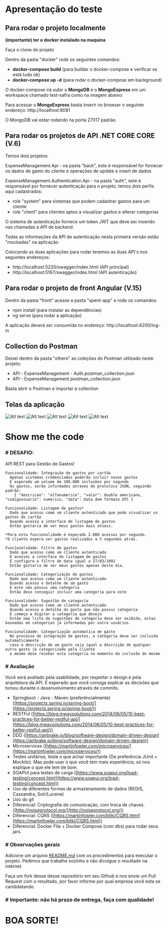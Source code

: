 # Apresentação do teste

## Para rodar o projeto localmente

**(importante) ter o docker instalado na maquina**

Faça o clone do projeto

Dentro da pasta "docker" rode os seguintes comandos:

- **docker-compose build** (para buildar o docker-compose e verificar se está tudo ok)
- **docker-compose up -d** (para rodar o docker-compose em background)

O docker-compose irá subir o **MongoDB** e o **MongoExpress** em um workspace chamado test-safra como na imagem abaixo:

Para acessar o **MongoExpress** basta inserir no browser o seguinte endereço: http://localhost:8081

O MongoDB vai estar rodando na porta 27017 padrão.

## Para rodar os projetos de API .NET CORE CORE (V.6)

Temos dois projetos:

ExpenseManagement.Api - na pasta "back", este é responsável for fornecer os dados de gasto do cliente e operações de update e insert de dados

ExpenseManagement.Authentication.Api - na pasta "auth", este é responsável por fornecer autenticação para o projeto, temos dois perfis aqui cadastrados:

- role "system" para sistemas que podem cadastrar gastos para um cliente
- role "client" para clientes aptos a visualizar gastos e alterar categorias

O sistema de autenticação fornece um token JWT que deve ser inserido nas chamadas a API de backend.

Todas as informações da API de autenticação nesta primeira versão estão "mockadas" na aplicação.

Colocando as duas aplicações para rodar teremos as duas API´s nos seguintes endereços:

- http://localhost:5226/swagger/index.html (API principal)
- http://localhost:5167/swagger/index.html (API autenticação)

## Para rodar o projeto de front Angular (V.15)

Dentro da pasta "front" acesse a pasta "spent-app" e rode os comandos:

- npm install (para instalar as dependências)
- ng serve (para rodar a aplicação)

A aplicação deverá ser consumida no endereço: http://localhost:4200/log-in

## Collection do Postman

Deixei dentro da pasta "others" as coleções do Postman utilizado neste projeto:

- API - ExpenseManagement - Auth.postman_collection.json
- API - ExpenseManagement.postman_collection.json

Basta abrir o Postman e importar a collection

## Telas da aplicação

![Alt text](https://github.com/mdcarmo/TestBackJava/blob/master/others/img1.png?raw=true)
![Alt text](https://github.com/mdcarmo/TestBackJava/blob/master/others/img2.png?raw=true)
![Alt text](https://github.com/mdcarmo/TestBackJava/blob/master/others/img3.png?raw=true)
![Alt text](https://github.com/mdcarmo/TestBackJava/blob/master/others/img4.png?raw=true)
![Alt text](https://github.com/mdcarmo/TestBackJava/blob/master/others/img5.png?raw=true)


# Show me the code

### # DESAFIO:

API REST para Gestão de Gastos!

```
Funcionalidade: Integração de gastos por cartão
  Apenas sistemas credenciados poderão incluir novos gastos
  É esperado um volume de 100.000 inclusões por segundo
  Os gastos, serão informados atraves do protoloco JSON, seguindo padrão:
    { "descricao": "alfanumerico", "valor": double americano, "codigousuario": numerico, "data": Data dem formato UTC }
```

```
Funcionalidade: Listagem de gastos*
  Dado que acesso como um cliente autenticado que pode visualizar os gastos do cartão
  Quando acesso a interface de listagem de gastos
  Então gostaria de ver meus gastos mais atuais.

*Para esta funcionalidade é esperado 2.000 acessos por segundo.
*O cliente espera ver gastos realizados a 5 segundos atrás.
```

```
Funcionalidade: Filtro de gastos
  Dado que acesso como um cliente autenticado
  E acessei a interface de listagem de gastos
  E configure o filtro de data igual a 27/03/1992
  Então gostaria de ver meus gastos apenas deste dia.
```

```
Funcionalidade: Categorização de gastos
  Dado que acesso como um cliente autenticado
  Quando acesso o detalhe de um gasto
  E este não possui uma categoria
  Então devo conseguir incluir uma categoria para este
```

```
Funcionalidade: Sugestão de categoria
  Dado que acesso como um cliente autenticado
  Quando acesso o detalhe do gasto que não possui categoria
  E começo a digitar a categoria que desejo
  Então uma lista de sugestões de categoria deve ser exibida, estas baseadas em categorias já informadas por outro usuários.
```

```
Funcionalidade: Categorização automatica de gasto
  No processo de integração de gastos, a categoria deve ser incluida automaticamente
  caso a descrição de um gasto seja igual a descrição de qualquer outro gasto já categorizado pelo cliente
  o mesmo deve receber esta categoria no momento da inclusão do mesmo
```

### # Avaliação

Você será avaliado pela usabilidade, por respeitar o design e pela arquitetura da API.
É esperado que você consiga explicar as decisões que tomou durante o desenvolvimento através de commits.

- Springboot - Java - Maven (preferêncialmente) ([https://projects.spring.io/spring-boot/](https://projects.spring.io/spring-boot/))
- RESTFul ([https://blog.mwaysolutions.com/2014/06/05/10-best-practices-for-better-restful-api/](https://blog.mwaysolutions.com/2014/06/05/10-best-practices-for-better-restful-api/))
- DDD ([https://airbrake.io/blog/software-design/domain-driven-design](https://airbrake.io/blog/software-design/domain-driven-design))
- Microservices ([https://martinfowler.com/microservices/](https://martinfowler.com/microservices/))
- Testes unitários, teste o que achar importante (De preferência JUnit + Mockito). Mas pode usar o que você tem mais experiência, só nos explique o que ele tem de bom.
- SOAPUI para testes de carga ([https://www.soapui.org/load-testing/concept.html](https://www.soapui.org/load-testing/concept.html))
- Uso de diferentes formas de armazenamento de dados (REDIS, Cassandra, Solr/Lucene)
- Uso do git
- Diferencial: Criptografia de comunicação, com troca de chaves. ([http://noiseprotocol.org/](http://noiseprotocol.org/))
- Diferencial: CQRS ([https://martinfowler.com/bliki/CQRS.html](https://martinfowler.com/bliki/CQRS.html))
- Diferencial: Docker File + Docker Compose (com dbs) para rodar seus jars.

### # Observações gerais

Adicione um arquivo [README.md](http://README.md) com os procedimentos para executar o projeto.
Pedimos que trabalhe sozinho e não divulgue o resultado na internet.

Faça um fork desse desse repositório em seu Github e nos envie um Pull Request com o resultado, por favor informe por qual empresa você esta se candidatando.

### # Importante: não há prazo de entrega, faça com qualidade!

# BOA SORTE!

